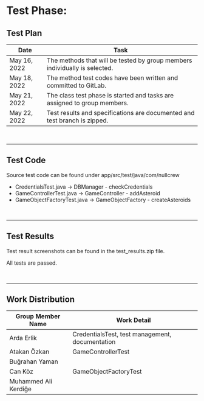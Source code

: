 # Test Phase:

## Test Plan

Date | Task
--- | ---
May 16, 2022 | The methods that will be tested by group members individually is selected.
May 18, 2022 | The method test codes have been written and committed to GitLab.
May 21, 2022 | The class test phase is started and tasks are assigned to group members.
May 22, 2022 | Test results and specifications are documented and test branch is zipped.

</br>

---

## Test Code
Source test code can be found under app/src/test/java/com/nullcrew
- CredentialsTest.java -> DBManager - checkCredentials
- GameControllerTest.java -> GameController - addAsteroid
- GameObjectFactoryTest.java -> GameObjectFactory - createAsteroids

</br>

---

## Test Results
Test result screenshots can be found in the test_results.zip file.

All tests are passed.

</br>

---

## Work Distribution

Group Member Name | Work Detail
--- | ---
Arda Erlik | CredentialsTest, test management, documentation
Atakan Özkan | GameControllerTest
Buğrahan Yaman | 
Can Köz | GameObjectFactoryTest
Muhammed Ali Kerdiğe | 